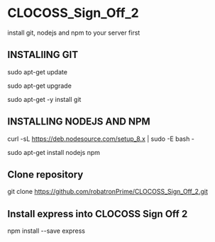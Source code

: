# CLOCOSS_Sign_Off_2

install git, nodejs and npm to your server first 

## INSTALlING GIT
sudo apt-get update 

sudo apt-get upgrade 

sudo apt-get -y install git

## INSTALLING NODEJS AND NPM
curl -sL https://deb.nodesource.com/setup_8.x | sudo -E bash - 

sudo apt-get install nodejs npm

## Clone repository
git clone https://github.com/robatronPrime/CLOCOSS_Sign_Off_2.git

## Install express into CLOCOSS Sign Off 2
npm install --save express
